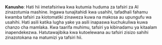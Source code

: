 

**Kanusho**:
Hati hii imetafsiriwa kwa kutumia huduma za tafsiri za AI zinazotumia mashine. Ingawa tunajitahidi kwa usahihi, tafadhali fahamu kwamba tafsiri za kiotomatiki zinaweza kuwa na makosa au upungufu wa usahihi. Hati asili katika lugha yake ya asili inapaswa kuchukuliwa kuwa chanzo cha mamlaka. Kwa taarifa muhimu, tafsiri ya kibinadamu ya kitaalam inapendekezwa. Hatutawajibika kwa kutoelewana au tafsiri zisizo sahihi zinazotokana na matumizi ya tafsiri hii.